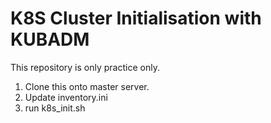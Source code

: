 # K8S Cluster Initialisation with KUBADM
This repository is only practice only.

1. Clone this onto master server.
2. Update inventory.ini
3. run k8s_init.sh